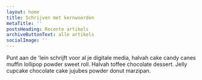 ```yaml
---
layout: home
title: Schrijven met kernwoorden
metaTitle: ''
postsHeading: Recente artikels
archiveButtonText: alle artikels
socialImage: ''
---
```

Punt aan de 'lein schrijft voor al je digitale media, halvah cake candy canes muffin lollipop powder sweet roll. Halvah toffee chocolate dessert. Jelly cupcake chocolate cake jujubes powder donut marzipan.
